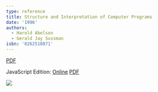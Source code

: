 ```yaml
---
type: reference
title: Structure and Interpretation of Computer Programs
date: '1996'
authors:
  - Harold Abelson
  - Gerald Jay Sussman
isbn: '0262510871'
---
```

[PDF](https://web.mit.edu/6.001/6.037/sicp.pdf)

JavaScript Edition: [Online](https://sourceacademy.org/sicpjs/) [PDF](https://sicp.sourceacademy.org/sicpjs.pdf)

![](/media/books/sicp.jpg)
